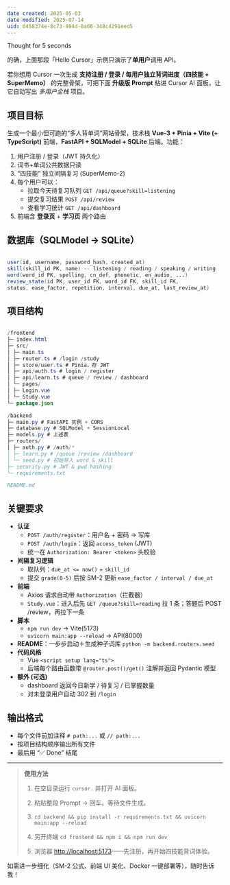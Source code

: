 ```yaml
---
date created: 2025-05-03
date modified: 2025-07-14
uid: 0458374e-8c73-494d-8a66-348c4291eed5
---
```


Thought for 5 seconds

的确，上面那段「Hello Cursor」示例只演示了**单用户**调用 API。

若你想用 Cursor 一次生成 **支持注册 / 登录 / 每用户独立背词进度（四技能 + SuperMemo）** 的完整骨架，可把下面 **升级版 Prompt** 粘进 Cursor AI 面板，让它自动写出 _多用户全栈_ 项目。

## 项目目标

生成一个最小但可跑的“多人背单词”网站骨架，技术栈 **Vue-3 + Pinia + Vite (+ TypeScript)** 前端，**FastAPI + SQLModel + SQLite** 后端。功能：

1. 用户注册 / 登录（JWT 持久化）
2. 词书+单词公共数据只读
3. “四技能” 独立间隔复习 (SuperMemo-2)
4. 每个用户可以：
   - 拉取今天待复习队列 `GET /api/queue?skill=listening`
   - 提交复习结果 `POST /api/review`
   - 查看学习统计 `GET /api/dashboard`
5. 前端含 **登录页** + **学习页** 两个路由

## 数据库（SQLModel → SQLite）
```Java

user(id, username, password_hash, created_at)  
skill(skill_id PK, name) -- listening / reading / speaking / writing  
word(word_id PK, spelling, cn_def, phonetic, en_audio, ...)  
review_state(id PK, user_id FK, word_id FK, skill_id FK,  
status, ease_factor, repetition, interval, due_at, last_review_at)

```

## 项目结构
```Java

/frontend  
├─ index.html  
├─ src/  
│ ├─ main.ts  
│ ├─ router.ts # /login /study  
│ ├─ store/user.ts # Pinia，存 JWT  
│ ├─ api/auth.ts # login / register  
│ ├─ api/learn.ts # queue / review / dashboard  
│ └─ pages/  
│ ├─ Login.vue  
│ └─ Study.vue  
└─ package.json

/backend  
├─ main.py # FastAPI 实例 + CORS  
├─ database.py # SQLModel + SessionLocal  
├─ models.py # 上述表  
├─ routers/  
│ ├─ auth.py # /auth/*  
│ ├─ learn.py # /queue /review /dashboard  
│ └─ seed.py # 初始导入 word & skill  
├─ security.py # JWT & pwd hashing  
└─ requirements.txt

README.md

```

## 关键要求
- **认证**  
  - `POST /auth/register`：用户名 + 密码 → 写库  
  - `POST /auth/login`：返回 `access_token` (JWT)  
  - 统一在 `Authorization: Bearer <token>` 头校验
- **间隔复习逻辑**  
  - 取队列：`due_at <= now()` + `skill_id`  
  - 提交 `grade(0-5)` 后按 SM-2 更新 `ease_factor / interval / due_at`
- **前端**  
  - Axios 请求自动带 `Authorization`（拦截器）
  - `Study.vue`：进入后先 `GET /queue?skill=reading` 拉 1 条；答题后 POST /review，再拉下一条
- **脚本**  
  - `npm run dev` → Vite(5173)  
  - `uvicorn main:app --reload` → API(8000)
- **README**：一步步启动＋生成种子词库 `python -m backend.routers.seed`
- **代码风格**  
  - Vue `<script setup lang="ts">`  
  - 后端每个路由函数带 `@router.post()/get()` 注解并返回 Pydantic 模型
- **额外 (可选)**  
  - dashboard 返回今日新学 / 待复习 / 已掌握数量  
  - 对未登录用户自动 302 到 `/login`

## 输出格式
- 每个文件前加注释 `# path:...` 或 `// path:...`  
- 按项目结构顺序输出所有文件  
- 最后用 “✅ Done” 结尾


---

> **使用方法**
>
> 1. 在空目录运行 `cursor.` 并打开 AI 面板。
>
> 2. 粘贴整段 Prompt → 回车。等待文件生成。
>
> 3. `cd backend && pip install -r requirements.txt && uvicorn main:app --reload`
>
> 4. 另开终端 `cd frontend && npm i && npm run dev`
>
> 5. 浏览器 [http://localhost:5173](http://localhost:5173/)——先注册，再开始四技能背词体验。
>

如需进一步细化（SM-2 公式、前端 UI 美化、Docker 一键部署等），随时告诉我！
